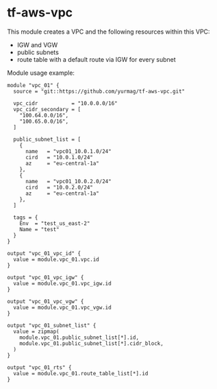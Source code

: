 # tf-aws-vpc
This module creates a VPC and the following resources within this VPC:
 - IGW and VGW
 - public subnets
 - route table with a default route via IGW for every subnet
  
Module usage example:

```
module "vpc_01" {
  source = "git::https://github.com/yurmag/tf-aws-vpc.git"

  vpc_cidr           = "10.0.0.0/16"
  vpc_cidr_secondary = [
    "100.64.0.0/16",
    "100.65.0.0/16",
  ]

  public_subnet_list = [
    {
      name   = "vpc01_10.0.1.0/24"
      cird   = "10.0.1.0/24"
      az     = "eu-central-1a"
    },
    {
      name   = "vpc01_10.0.2.0/24"
      cird   = "10.0.2.0/24"
      az     = "eu-central-1a"
    },
  ]

  tags = {
    Env  = "test_us_east-2"
    Name = "test"
  }
}

output "vpc_01_vpc_id" {
  value = module.vpc_01.vpc.id
}

output "vpc_01_vpc_igw" {
  value = module.vpc_01.vpc_igw.id
}

output "vpc_01_vpc_vgw" {
  value = module.vpc_01.vpc_vgw.id
}

output "vpc_01_subnet_list" {
  value = zipmap(
    module.vpc_01.public_subnet_list[*].id,
    module.vpc_01.public_subnet_list[*].cidr_block,
  )
}

output "vpc_01_rts" {
  value = module.vpc_01.route_table_list[*].id
}
```
